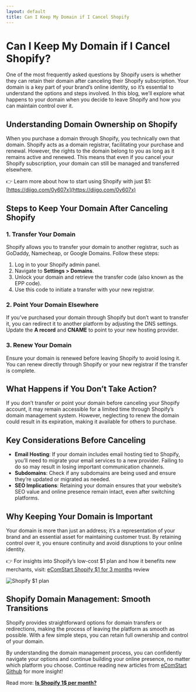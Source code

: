 ```yaml
---
layout: default
title: Can I Keep My Domain if I Cancel Shopify
---
```



# Can I Keep My Domain if I Cancel Shopify?

One of the most frequently asked questions by Shopify users is whether they can retain their domain after canceling their Shopify subscription. Your domain is a key part of your brand’s online identity, so it’s essential to understand the options and steps involved. In this blog, we’ll explore what happens to your domain when you decide to leave Shopify and how you can maintain control over it.


## Understanding Domain Ownership on Shopify

When you purchase a domain through Shopify, you technically own that domain. Shopify acts as a domain registrar, facilitating your purchase and renewal. However, the rights to the domain belong to you as long as it remains active and renewed. This means that even if you cancel your Shopify subscription, your domain can still be managed and transferred elsewhere.

👉 Learn more about how to start using Shopify with just $1: [https://diigo.com/0y607x](https://diigo.com/0y607x)

## Steps to Keep Your Domain After Canceling Shopify

### 1. Transfer Your Domain
Shopify allows you to transfer your domain to another registrar, such as GoDaddy, Namecheap, or Google Domains. Follow these steps:

1. Log in to your Shopify admin panel.
2. Navigate to **Settings > Domains**.
3. Unlock your domain and retrieve the transfer code (also known as the EPP code).
4. Use this code to initiate a transfer with your new registrar.

### 2. Point Your Domain Elsewhere
If you’ve purchased your domain through Shopify but don’t want to transfer it, you can redirect it to another platform by adjusting the DNS settings. Update the **A record** and **CNAME** to point to your new hosting provider.

### 3. Renew Your Domain
Ensure your domain is renewed before leaving Shopify to avoid losing it. You can renew directly through Shopify or your new registrar if the transfer is complete.

## What Happens if You Don’t Take Action?

If you don’t transfer or point your domain before canceling your Shopify account, it may remain accessible for a limited time through Shopify’s domain management system. However, neglecting to renew the domain could result in its expiration, making it available for others to purchase.

## Key Considerations Before Canceling

- **Email Hosting**: If your domain includes email hosting tied to Shopify, you’ll need to migrate your email services to a new provider. Failing to do so may result in losing important communication channels.
- **Subdomains**: Check if any subdomains are being used and ensure they’re updated or migrated as needed.
- **SEO Implications**: Retaining your domain ensures that your website’s SEO value and online presence remain intact, even after switching platforms.

## Why Keeping Your Domain is Important

Your domain is more than just an address; it’s a representation of your brand and an essential asset for maintaining customer trust. By retaining control over it, you ensure continuity and avoid disruptions to your online identity.

👉 For insights into Shopify’s low-cost $1 plan and how it benefits new merchants, visit: [eComStart Shopify $1 for 3 months](https://ecomstart.io/shopify-1-dollar/) review

![Shopify $1 plan](https://ecomstart.io/wp-content/uploads/2024/11/Shopify-1-for-3-months.jpg)

## Shopify Domain Management: Smooth Transitions

Shopify provides straightforward options for domain transfers or redirections, making the process of leaving the platform as smooth as possible. With a few simple steps, you can retain full ownership and control of your domain.

By understanding the domain management process, you can confidently navigate your options and continue building your online presence, no matter which platform you choose. Continue reading new articles from [eComStart Github](https://ecomstart.github.io/) for more insight!

Read more: [**Is Shopify 1$ per month?**](https://ameblo.jp/ecomstart/entry-12878123120.html)
